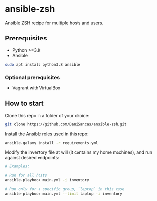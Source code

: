 # ansible-zsh
Ansible ZSH recipe for multiple hosts and users.

## Prerequisites

- Python >=3.8
- Ansible

```sh
sudo apt install python3.8 ansible
```

### Optional prerequisites

- Vagrant with VirtualBox

## How to start

Clone this repo in a folder of your choice:

```sh
git clone https://github.com/DaniSancas/ansible-zsh.git
```

Install the Ansible roles used in this repo:

```sh
ansible-galaxy install -r requirements.yml
```

Modify the inventory file at will (it contains my home machines), and run against desired endpoints:

```sh
# Examples:

# Run for all hosts
ansible-playbook main.yml -i inventory

# Run only for a specific group, `laptop` in this case
ansible-playbook main.yml --limit laptop -i inventory
```
